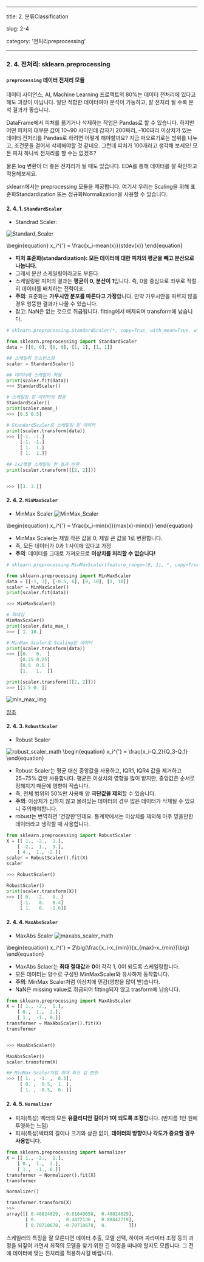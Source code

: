 ---
title: 2. 분류Classification

slug: 2-4

category: '전처리preprocessing'

 ---

### 2. 4. 전처리: sklearn.preprocessing

#### `preprocessing` 데이터 전처리 모듈

 
데이터 사이언스, AI, Machine Learning 프로젝트의 80%는 데이터 전처리에 있다고 해도 과장이 아닙니다. 일단 적합한 데이터여야 분석이 가능하고, 잘 전처리 될 수록 분석 결과가 좋습니다.


DataFrame에서 피처를 옮기거나 삭제하는 작업은 Pandas로 할 수 있습니다. 하지만 어떤 피처의 대부분 값이 10~90 사이인데 갑자기 200짜리, -100짜리 이상치가 있는 데이터 전처리를 Pandas로 하려면 어떻게 해야할까요? 지금 떠오르기로는 범위를 나누고, 조건문을 걸어서 삭제해야할 것 같네요. 그런데 피처가 100개라고 생각해 보세요! 모든 피처 하나씩 전처리를 할 수는 없겠죠?


물론 log 변환이 더 좋은 전처리가 될 때도 있습니다. EDA를 통해 데이터를 잘 확인하고 적용해보세요.


sklearn에서는 preprocessing 모듈을 제공합니다. 여기서 우리는 Scaling을 위해 표준화Standardization 또는 정규화Normalization을 사용할 수 있습니다.


#### 2. 4. 1. `StandardScaler`
+ Standrad Scaler: 

![Standard_Scaler](static\machine-learning\2-4\2-4-1_1_standard_scaler_lt.png)

\begin{equation}
x_i^{'} = \frac{x_i-mean(x)}{stdev(x)}
\end{equation}


- **피처 표준화(standardization): 모든 데이터에 대한 피처의 평균을 빼고 분산으로 나눕니다.**
- 그래서 분산 스케일링이라고도 부른다.
- 스케일링된 피처의 결과는 **평균이 0, 분산이 1**입니다. 즉, 0을 중심으로 좌우로 적절히 데이터를 배치하는 전략이죠.
- **주의**: 표준화는 **가우시안 분포를 따른다고 가정**합니다. 만약 가우시안을 따르지 않을 경우 엉뚱한 결과가 나올 수 있습니다.
- 참고: NaN은 없는 것으로 취급됩니다. fitting에서 배제되며 transform에 남습니다.


```python
# sklearn.preprocessing.StandardScaler(*, copy=True, with_mean=True, with_std=True)

from sklearn.preprocessing import StandardScaler
data = [[0, 0], [0, 0], [1, 1], [1, 1]]

## 스케일러 인스턴스화
scaler = StandardScaler()

## 데이터에 스케일러 적용
print(scaler.fit(data))
>>> StandardScaler()
```


```python
# 스케일링 된 데이터의 평균
StandardScaler()
print(scaler.mean_)
>>> [0.5 0.5]
```


```python
# StandardScaler로 스케일링 된 데이터
print(scaler.transform(data))
>>> [[-1. -1.]
     [-1. -1.]
     [ 1.  1.]
     [ 1.  1.]]
```




```python
## 1x2행렬 스케일링 한 결과 반환
print(scaler.transform([[2, 2]]))


>>> [[3. 3.]]
```


#### 2. 4. 2. `MinMaxScaler`


+ MinMax Scaler
![MinMax_Scaler](static\machine-learning\2-4\2-4-2_1_minmax_scaler_lt.png)

\begin{equation}
x_i^{'} = \frac{x_i-min(x)}{max(x)-min(x)}
\end{equation}


- MinMax Scaler는 제일 작은 값을 0, 제일 큰 값을 1로 변환합니다.
- 즉, 모든 데이터가 0과 1 사이에 있다고 가정
- **주의**: 데이터를 그대로 가져오므로 **이상치를 처리할 수 없습니다!**


```python
# sklearn.preprocessing.MinMaxScaler(feature_range=(0, 1), *, copy=True)

from sklearn.preprocessing import MinMaxScaler
data = [[-1, 2], [-0.5, 6], [0, 10], [1, 18]]
scaler = MinMaxScaler()
print(scaler.fit(data))

>>> MinMaxScaler()
```




```python
# 최대값
MinMaxScaler()
print(scaler.data_max_)
>>> [ 1. 18.]
```


```python
# MinMax Scaler로 Scaling된 데이터
print(scaler.transform(data))
>>> [[0.   0.  ]
     [0.25 0.25]
     [0.5  0.5 ]
     [1.   1.  ]]
```


```python
print(scaler.transform([[2, 2]]))
>>> [[1.5 0. ]]
```

![min_max_img](static\machine-learning\2-4\2-4-2_2_minmax_scaler.jpg)


[참조](https://scikit-learn.org/stable/modules/generated/sklearn.preprocessing.MinMaxScaler.html#sklearn.preprocessing.MinMaxScaler)


#### 2. 4. 3. `RobustScaler`
+ Robust Scaler

![robust_scaler_math](static\machine-learning\2-4\2-4-3_1_robust_scaler_lt.png)
\begin{equation}
x_i^{'} = \frac{x_i-Q_2}{Q_3-Q_1}
\end{equation}


- Robust Scaler는 평균 대신 중앙값을 사용하고, IQR1, IQR4 값을 제거하고 25~75% 값만 사용합니다. 평균은 이상치의 영향을 많이 받지만, 중앙값은 순서로 정해지기 때문에 영향이 적습니다.
- 즉, 전체 범위의 50%만 사용해 양 **극단값을 제외**할 수 있습니다.
- **주의**: 이상치가 심하지 않고 몰려있는 데이터의 경우 많은 데이터가 삭제될 수 있으니 주의해야합니다.
- robust는 번역하면 '건장한'인데요. 통계학에서는 이상치를 제외해 아주 믿을만한 데이터라고 생각할 때 사용합니다.



```python
from sklearn.preprocessing import RobustScaler
X = [[ 1., -2.,  2.],
    [ -2.,  1.,  3.],
    [ 4.,  1., -2.]]
scaler = RobustScaler().fit(X)
scaler

>>> RobustScaler()
```


```python
RobustScaler()
print(scaler.transform(X))
>>> [[ 0.  -2.   0. ]
     [-1.   0.   0.4]
     [ 1.   0.  -1.6]]
```


#### 2. 4. 4. `MaxAbsScaler`


- MaxAbs Scaler
![maxabs_scaler_math](static\machine-learning\2-4\2-4-4_1_maxabs_scaler_lt.png)

\begin{equation}
x_i^{'} = 2\big(\frac{x_i-x_{min}}{x_{max}-x_{min}}\big)
\end{equation}


- MaxAbs Sclaer는 **최대 절대값**과 **0**이 각각 1, 0이 되도록 스케일링합니다.
- 모든 데이터는 양수로 구성된 MinMaxScaler와 유사하게 동작합니다.
- **주의**: MinMax Scaler처럼 이상치에 민감(영향을 많이 받)습니다.
- NaN은 missing value로 취급되어 fitting되지 않고 trasform에 남습니다.

```python
from sklearn.preprocessing import MaxAbsScaler
X = [[ 1., -2.,  1.],
    [ 0.,  1.,  2.],
    [ 1.,  -1., 0.]]
transformer = MaxAbsScaler().fit(X)
transformer


>>> MaxAbsScaler()
```

```python
MaxAbsScaler()
scaler.transform(X)

## MinMax Scaler처럼 최대 최소 값 변환
>>> [[ 1. , -1. ,  0.5],
     [ 0. ,  0.5,  1. ],
     [ 1. , -0.5,  0. ]]
```


#### 2. 4. 5. `Normalizer`

- 피처(특성) 벡터의 모든 **유클리디안 길이가 1이 되도록 조정**합니다. (반지름 1인 원에 투영하는 느낌)
- 피처(특성)벡터의 길이나 크기와 상관 없이, **데이터의 방향이나 각도가 중요할 경우 사용**합니다.


```python
from sklearn.preprocessing import Normalizer
X = [[ 1., -2.,  1.],
    [ 0.,  1.,  2.],
    [ 1.,  -1., 0.]]
transformer = Normalizer().fit(X)
transformer

Normalizer()

transformer.transform(X)
>>>
array([[ 0.40824829, -0.81649658,  0.40824829],
       [ 0.        ,  0.4472136 ,  0.89442719],
       [ 0.70710678, -0.70710678,  0.        ]])
```

스케일러의 특징을 잘 모른다면 데이터 추출, 모델 선택, 하이퍼 파라미터 조정 등의 과정을 되짚어 가면서 최적의 모델을 찾기 위한 긴 여정을 떠나야 할지도 모릅니다. 그 전에 데이터에 맞는 전처리를 적용하시길 바랍니다.

